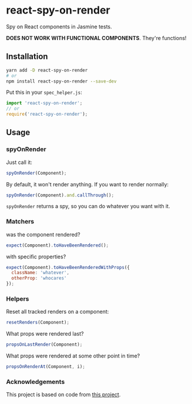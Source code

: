 # react-spy-on-render

Spy on React components in Jasmine tests.

**DOES NOT WORK WITH FUNCTIONAL COMPONENTS**. They're functions!

## Installation

```sh
yarn add -D react-spy-on-render
# or
npm install react-spy-on-render --save-dev
```

Put this in your `spec_helper.js`:

```js
import 'react-spy-on-render';
// or
require('react-spy-on-render');
```

## Usage

### spyOnRender

Just call it:

```js
spyOnRender(Component);
```

By default, it won't render anything. If you want to render normally:

```js
spyOnRender(Component).and.callThrough();
```

`spyOnRender` returns a spy, so you can do whatever you want with it.

### Matchers

was the component rendered?

```js
expect(Component).toHaveBeenRendered();
```

with specific properties?

```js
expect(Component).toHaveBeenRenderedWithProps({
  className: 'whatever',
  otherProp: 'whocares'
});
```

### Helpers

Reset all tracked renders on a component:

```js
resetRenders(Component);
```

What props were rendered last?

```js
propsOnLastRender(Component);
```

What props were rendered at some other point in time?

```js
propsOnRenderAt(Component, i);
```

### Acknowledgements

This project is based on code from [this project](https://github.com/atomanyih/spy-on-render).

